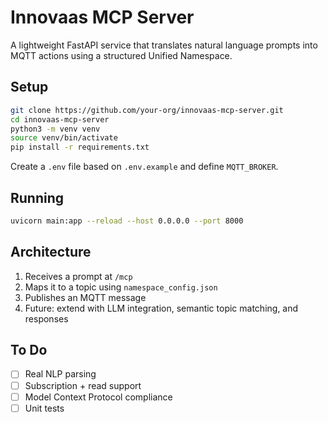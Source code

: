 # Innovaas MCP Server

A lightweight FastAPI service that translates natural language prompts into MQTT actions using a structured Unified Namespace.

## Setup

```bash
git clone https://github.com/your-org/innovaas-mcp-server.git
cd innovaas-mcp-server
python3 -m venv venv
source venv/bin/activate
pip install -r requirements.txt
```

Create a `.env` file based on `.env.example` and define `MQTT_BROKER`.

## Running

```bash
uvicorn main:app --reload --host 0.0.0.0 --port 8000
```

## Architecture

1. Receives a prompt at `/mcp`
2. Maps it to a topic using `namespace_config.json`
3. Publishes an MQTT message
4. Future: extend with LLM integration, semantic topic matching, and responses

## To Do

- [ ] Real NLP parsing
- [ ] Subscription + read support
- [ ] Model Context Protocol compliance
- [ ] Unit tests